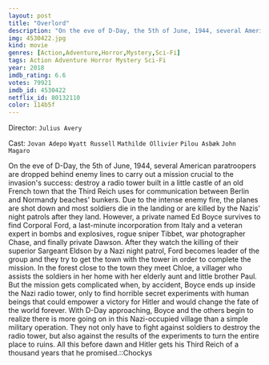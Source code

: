 ```yaml
---
layout: post
title: "Overlord"
description: "On the eve of D-Day, the 5th of June, 1944, several American paratroopers are dropped behind enemy lines to carry out a mission crucial to the invasion's success: destroy a radio tower built in a little castle of an old French town that the Third Reich uses for communication between Berlin and Normandy beaches' bunkers. Due to the intense enemy fire, the planes are shot down and most soldiers die in the landing or are killed by the Nazis' night patrols after they land. However, a private named Ed Boyce survives to find .."
img: 4530422.jpg
kind: movie
genres: [Action,Adventure,Horror,Mystery,Sci-Fi]
tags: Action Adventure Horror Mystery Sci-Fi 
year: 2018
imdb_rating: 6.6
votes: 79921
imdb_id: 4530422
netflix_id: 80132110
color: 114b5f
---
```

Director: `Julius Avery`  

Cast: `Jovan Adepo` `Wyatt Russell` `Mathilde Ollivier` `Pilou Asbæk` `John Magaro` 

On the eve of D-Day, the 5th of June, 1944, several American paratroopers are dropped behind enemy lines to carry out a mission crucial to the invasion's success: destroy a radio tower built in a little castle of an old French town that the Third Reich uses for communication between Berlin and Normandy beaches' bunkers. Due to the intense enemy fire, the planes are shot down and most soldiers die in the landing or are killed by the Nazis' night patrols after they land. However, a private named Ed Boyce survives to find Corporal Ford, a last-minute incorporation from Italy and a veteran expert in bombs and explosives, rogue sniper Tibbet, war photographer Chase, and finally private Dawson. After they watch the killing of their superior Sargeant Eldson by a Nazi night patrol, Ford becomes leader of the group and they try to get the town with the tower in order to complete the mission. In the forest close to the town they meet Chloe, a villager who assists the soldiers in her home with her elderly aunt and little brother Paul. But the mission gets complicated when, by accident, Boyce ends up inside the Nazi radio tower, only to find horrible secret experiments with human beings that could empower a victory for Hitler and would change the fate of the world forever. With D-Day approaching, Boyce and the others begin to realize there is more going on in this Nazi-occupied village than a simple military operation. They not only have to fight against soldiers to destroy the radio tower, but also against the results of the experiments to turn the entire place to ruins. All this before dawn and Hitler gets his Third Reich of a thousand years that he promised.::Chockys